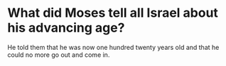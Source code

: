 # What did Moses tell all Israel about his advancing age?

He told them that he was now one hundred twenty years old and that he could no more go out and come in.
